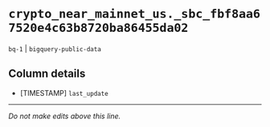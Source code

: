 # `crypto_near_mainnet_us._sbc_fbf8aa67520e4c63b8720ba86455da02`
`bq-1` | `bigquery-public-data`

## Column details
* [TIMESTAMP] `last_update`

-------------------------------------------------------------------------------
*Do not make edits above this line.*
